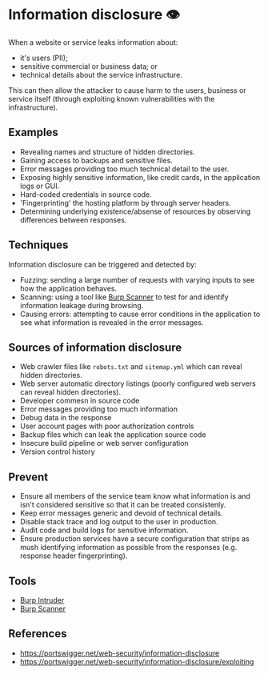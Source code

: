 # Information disclosure :eye:


When a website or service leaks information about:

- it's users (PII);
- sensitive commercial or business data; or
- technical details about the service infrastructure.

This can then allow the attacker to cause harm to the users, business or service itself (through exploiting known vulnerabilities with the infrastructure).

## Examples

- Revealing names and structure of hidden directories.
- Gaining access to backups and sensitive files.
- Error messages providing too much technical detail to the user.
- Exposing highly sensitive information, like credit cards, in the application logs or GUI.
- Hard-coded credentials in source code.
- 'Fingerprinting' the hosting platform by through server headers.
- Determining underlying existence/absense of resources by observing differences between responses.

## Techniques

Information disclosure can be triggered and detected by:

- Fuzzing: sending a large number of requests with varying inputs to see how the application behaves.
- Scanning: using a tool like [Burp Scanner](https://portswigger.net/burp/vulnerability-scanner) to test for and identify information leakage during browsing.
- Causing errors: attempting to cause error conditions in the application to see what information is revealed in the error messages.

## Sources of information disclosure

- Web crawler files like `robots.txt` and `sitemap.yml` which can reveal hidden directories.
- Web server automatic directory listings (poorly configured web servers can reveal hidden directories).
- Developer commesn in source code
- Error messages providing too much information
- Debug data in the response
- User account pages with poor authorization controls
- Backup files which can leak the application source code
- Insecure build pipeline or web server configuration
- Version control history

## Prevent

- Ensure all members of the service team know what information is and isn't considered sensitive so that it can be treated consistenly.
- Keep error messages generic and devoid of technical details.
- Disable stack trace and log output to the user in production.
- Audit code and build logs for sensitive information.
- Ensure production services have a secure configuration that strips as mush identifying information as possible from the responses (e.g. response header fingerprinting).

## Tools

- [Burp Intruder](https://portswigger.net/burp/documentation/desktop/tools/intruder/using)
- [Burp Scanner](https://portswigger.net/burp/vulnerability-scanner)

## References

- https://portswigger.net/web-security/information-disclosure
- https://portswigger.net/web-security/information-disclosure/exploiting